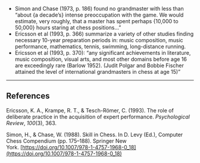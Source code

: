 - Simon and Chase (1973, p. 186) found no grandmaster with less than “about {a decade’s} intense preoccupation with the game. We would estimate, very roughly, that a master has spent perhaps {10,000 to 50,000} hours staring at chess positions…”
- Ericsson et al (1993, p. 366) summarize a variety of other studies finding necessary 10-year preparation periods in: music composition, music performance, mathematics, tennis, swimming, long-distance running.
- Ericsson et al (1993, p. 370): “any significant achievements in literature, music composition, visual arts, and most other domains before age 16 are exceedingly rare (Barlow 1952). (Judit Polgar and Bobbie Fischer attained the level of international grandmasters in chess at age 15)”

---

## References

Ericsson, K. A., Krampe, R. T., & Tesch-Römer, C. (1993). The role of deliberate practice in the acquisition of expert performance. _Psychological Review_, _100_(3), 363.

Simon, H., & Chase, W. (1988). Skill in Chess. In D. Levy (Ed.), Computer Chess Compendium (pp. 175–188). Springer New York. [https://doi.org/10.1007/978-1-4757-1968-0_18](https://doi.org/10.1007/978-1-4757-1968-0_18)